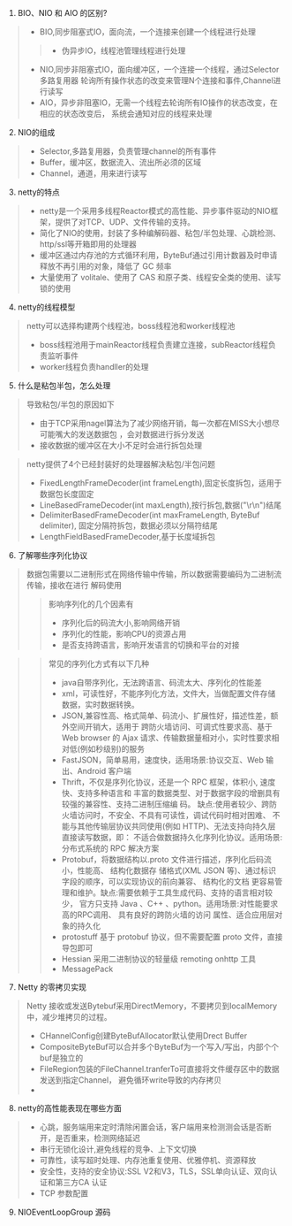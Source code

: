 1. BIO、NIO 和 AIO 的区别?
>- BIO,同步阻塞式IO，面向流，一个连接来创建一个线程进行处理
>>- 伪异步IO，线程池管理线程进行处理
>- NIO,同步非阻塞式IO，面向缓冲区，一个连接一个线程，通过Selector多路复用器
轮询所有操作状态的改变来管理N个连接和事件,Channel进行读写
>- AIO，异步非阻塞IO，无需一个线程去轮询所有IO操作的状态改变，在相应的状态改变后，
系统会通知对应的线程来处理

2. NIO的组成
>- Selector,多路复用器，负责管理channel的所有事件
>- Buffer，缓冲区，数据流入、流出所必须的区域
>- Channel，通道，用来进行读写

3. netty的特点
>- netty是一个采用多线程Reactor模式的高性能、异步事件驱动的NIO框架，提供了对TCP、UDP、文件传输的支持。<br>
>- 简化了NIO的使用，封装了多种编解码器、粘包/半包处理、心跳检测、http/ssl等开箱即用的处理器
>- 缓冲区通过内存池的方式循环利用，ByteBuf通过引用计数器及时申请释放不再引用的对象，降低了 GC 频率
>- 大量使用了 volitale、使用了 CAS 和原子类、线程安全类的使用、读写锁的使用

4. netty的线程模型
> netty可以选择构建两个线程池，boss线程池和worker线程池
>- boss线程池用于mainReactor线程负责建立连接，subReactor线程负责监听事件
>- worker线程负责handller的处理

5. 什么是粘包半包，怎么处理
> 导致粘包/半包的原因如下
>- 由于TCP采用nagel算法为了减少网络开销，每一次都在MISS大小想尽可能嘴大的发送数据包
，会对数据进行拆分发送
>- 接收数据的缓冲区在大小不足时会进行拆包处理

> netty提供了4个已经封装好的处理器解决粘包/半包问题
>- FixedLengthFrameDecoder(int frameLength),固定长度拆包，适用于数据包长度固定
>- LineBasedFrameDecoder(int maxLength),按行拆包,数据("\r\n")结尾
>- DelimiterBasedFrameDecoder(int maxFrameLength, ByteBuf delimiter), 固定分隔符拆包，数据必须以分隔符结尾
>- LengthFieldBasedFrameDecoder,基于长度域拆包

6. 了解哪些序列化协议
> 数据包需要以二进制形式在网络传输中传输，所以数据需要编码为二进制流传输，接收在进行
解码使用<br>
>> 影响序列化的几个因素有
>>- 序列化后的码流大小,影响网络开销
>>- 序列化的性能，影响CPU的资源占用
>>- 是否支持跨语言，影响开发语言的切换和平台的对接

>>常见的序列化方式有以下几种
>>- java自带序列化，无法跨语言、码流太大、序列化的性能差
>>- xml，可读性好，不能序列化方法，文件大，当做配置文件存储数据，实时数据转换。
>>- JSON,兼容性高、格式简单、码流小、扩展性好，描述性差，额外空间开销大，适用于
跨防火墙访问、可调式性要求高、基于 Web browser 的 Ajax 请求、传输数据量相对小，实时性要求相对低(例如秒级别)的服务
>>- FastJSON，简单易用，速度快，适用场景:协议交互、Web 输出、Android 客户端
>>- Thrift，不仅是序列化协议，还是一个 RPC 框架，体积小, 速度快、支持多种语言和
丰富的数据类型、对于数据字段的增删具有较强的兼容性、支持二进制压缩编 码。
缺点:使用者较少、跨防火墙访问时，不安全、不具有可读性，调试代码时相对困难、
不能与其他传输层协议共同使用(例如 HTTP)、无法支持向持久层直接读写数据，即：
不适合做数据持久化序列化协议。适用场景:分布式系统的 RPC 解决方案
>>- Protobuf，将数据结构以.proto 文件进行描述，序列化后码流小，性能高、
结构化数据存 储格式(XML JSON 等)、通过标识字段的顺序，可以实现协议的前向兼容、
结构化的文档 更容易管理和维护。缺点:需要依赖于工具生成代码、支持的语言相对较少，
官方只支持 Java 、C++ 、python。适用场景:对性能要求高的RPC调用、
具有良好的跨防火墙的访问 属性、适合应用层对象的持久化
>>- protostuff 基于 protobuf 协议，但不需要配置 proto 文件，直接导包即可
>>- Hessian 采用二进制协议的轻量级 remoting onhttp 工具
>>- MessagePack

7. Netty 的零拷贝实现
> Netty 接收或发送Bytebuf采用DirectMemory，不要拷贝到localMemory中，减少堆拷贝的过程。
>- CHannelConfig创建ByteBufAllocator默认使用Drect Buffer
>- CompositeByteBuf可以合并多个ByteBuf为一个写入/写出，内部个个buf是独立的
>- FileRegion包装的FileChannel.tranferTo可直接将文件缓存区中的数据发送到指定Channel，
避免循环write导致的内存拷贝
>- 
8. netty的高性能表现在哪些方面
>- 心跳，服务端用来定时清除闲置会话，客户端用来检测测会话是否断 开，是否重来，检测网络延迟
>- 串行无锁化设计,避免线程的竞争、上下文切换
>- 可靠性，读写超时处理、内存池重复使用、优雅停机、资源释放
>- 安全性，支持的安全协议:SSL V2和V3，TLS，SSL单向认证、双向认证和第三方CA 认证
>- TCP 参数配置

9. NIOEventLoopGroup 源码







